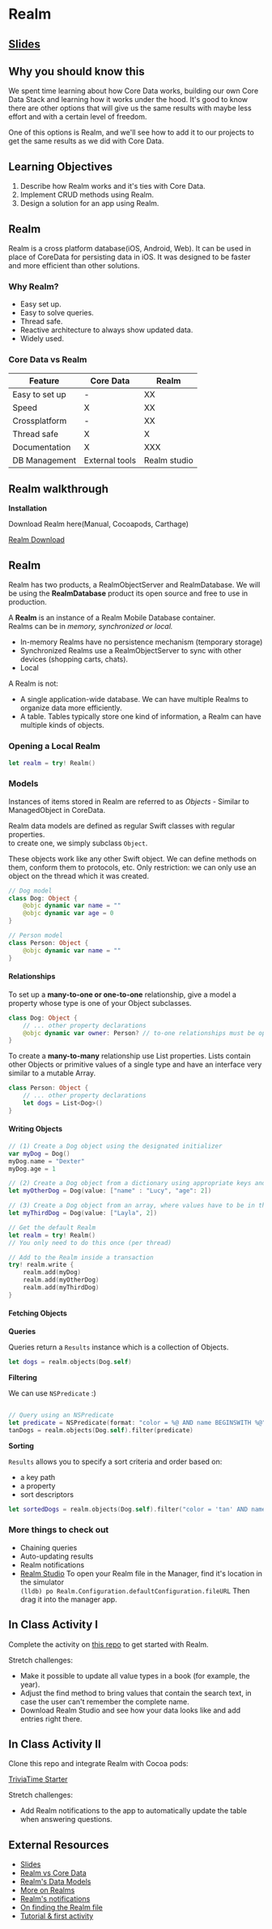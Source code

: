 <!-- Run this slideshow via the following command: -->
<!-- reveal-md README.md -w -->


<!-- .slide: class="header" -->

# Realm

## [Slides](https://make-school-courses.github.io/MOB-2.1-Local-Persistence-in-iOS/Slides/Lesson10/README.html ':ignore')

<!-- > -->

## Why you should know this

We spent time learning about how Core Data works, building our own Core Data Stack and learning how it works under the hood. It's good to know there are other options that will give us the same results with maybe less effort and with a certain level of freedom.

One of this options is Realm, and we'll see how to add it to our projects to get the same results as we did with Core Data.

<!-- > -->

## Learning Objectives

1. Describe how Realm works and it's ties with Core Data.
1. Implement CRUD methods using Realm.
1. Design a solution for an app using Realm.

<!-- > -->

## Realm

Realm is a cross platform database(iOS, Android, Web). It can be used in place of CoreData for persisting data in iOS. It was designed to be faster and more efficient than other solutions.

<!-- > -->

### Why Realm?

- Easy set up.
- Easy to solve queries.
- Thread safe.
- Reactive architecture to always show updated data.
- Widely used.

<!-- > -->

### Core Data vs Realm

| **Feature**     | **Core Data**  | **Realm**      |
| --------------- | -------------- | -------------- |
| Easy to set up  | -              | XX             |
| Speed           | X              | XX             |
| Crossplatform   | -              | XX             |
| Thread safe     | X              | X              |
| Documentation   | X              | XXX            |
| DB Management   | External tools | Realm studio   |

<!-- > -->

## Realm walkthrough

**Installation**

Download Realm here(Manual, Cocoapods, Carthage)

[Realm Download](https://realm.io/docs/swift/latest#installation)

<!-- > -->

## Realm

Realm has two products, a RealmObjectServer and RealmDatabase. We will be using the **RealmDatabase** product its open source and free to use in production.

A **Realm** is an instance of a Realm Mobile Database container.<br>
Realms can be in *memory, synchronized or local.*

- In-memory Realms have no persistence mechanism (temporary storage)
- Synchronized Realms use a RealmObjectServer to sync with other devices (shopping carts, chats).
- Local

<!-- > -->

A Realm is not:
- A single application-wide database. We can have multiple Realms to organize data more efficiently.
- A table. Tables typically store one kind of information, a Realm can have multiple kinds of objects.

<!-- > -->

### Opening a Local Realm

```swift
let realm = try! Realm()
```

<!-- > -->

### Models

Instances of items stored in Realm are referred to as *Objects* - Similar to ManagedObject in CoreData.

Realm data models are defined as regular Swift classes with regular properties.<br>
to create one, we simply subclass `Object`.

These objects work like any other Swift object. We can define methods on them, conform them to protocols, etc. Only restriction: we can only use an object on the thread which it was created.

<!-- > -->

```swift
// Dog model
class Dog: Object {
    @objc dynamic var name = ""
    @objc dynamic var age = 0
}

// Person model
class Person: Object {
    @objc dynamic var name = ""
}
```

<!-- > -->

#### Relationships

To set up a **many-to-one or one-to-one** relationship, give a model a property whose type is one of your Object subclasses.

```swift
class Dog: Object {
    // ... other property declarations
    @objc dynamic var owner: Person? // to-one relationships must be optional
}
```

<!-- > -->

To create a **many-to-many** relationship use List properties. Lists contain other Objects or primitive values of a single type and have an interface very similar to a mutable Array.

```swift
class Person: Object {
    // ... other property declarations
    let dogs = List<Dog>()
}
```

<!-- > -->

#### Writing Objects

```swift
// (1) Create a Dog object using the designated initializer
var myDog = Dog()
myDog.name = "Dexter"
myDog.age = 1

// (2) Create a Dog object from a dictionary using appropriate keys and values
let myOtherDog = Dog(value: ["name" : "Lucy", "age": 2])

// (3) Create a Dog object from an array, where values have to be in the same order as the properties in the model.
let myThirdDog = Dog(value: ["Layla", 2])

// Get the default Realm
let realm = try! Realm()
// You only need to do this once (per thread)

// Add to the Realm inside a transaction
try! realm.write {
    realm.add(myDog)
    realm.add(myOtherDog)
    realm.add(myThirdDog)
}

```

<!-- > -->

#### Fetching Objects

**Queries**

Queries return a `Results` instance which is a collection of Objects.

```swift
let dogs = realm.objects(Dog.self)
```

<!-- > -->

**Filtering**

We can use `NSPredicate` :)

```swift

// Query using an NSPredicate
let predicate = NSPredicate(format: "color = %@ AND name BEGINSWITH %@", "tan", "B")
tanDogs = realm.objects(Dog.self).filter(predicate)

```

<!-- > -->

**Sorting**

`Results` allows you to specify a sort criteria and order based on:
- a key path
- a property
- sort descriptors

```swift
let sortedDogs = realm.objects(Dog.self).filter("color = 'tan' AND name BEGINSWITH 'B'").sorted(byKeyPath: "name")
```

<!-- > -->

### More things to check out
- Chaining queries
- Auto-updating results
- Realm notifications
- [Realm Studio](https://realm.io/products/realm-studio/#download-studio)
  To open your Realm file in the Manager, find it's location in the simulator<br>
  `(lldb) po Realm.Configuration.defaultConfiguration.fileURL` Then drag it into the manager app.

<!-- > -->

## In Class Activity I

Complete the activity on [this repo](https://github.com/amelinagzz/Realm-starter) to get started with Realm.

Stretch challenges:
- Make it possible to update all value types in a book (for example, the year).
- Adjust the find method to bring values that contain the search text, in case the user can't remember the complete name.
- Download Realm Studio and see how your data looks like and add entries right there.

<!-- > -->

## In Class Activity II

Clone this repo and integrate Realm with Cocoa pods:

[TriviaTime Starter](https://github.com/Product-College-Labs/TriviaTime)

Stretch challenges:
- Add Realm notifications to the app to automatically update the table when answering questions.

<!-- > -->

## External Resources
- [Slides](https://docs.google.com/presentation/d/1pJCtx0sLkRzIvqfhDOyD2MRVCu78pcck2JL-bL2Wefc/edit?usp=sharing)
- [Realm vs Core Data](http://www.rockersinfo.com/blog/realm-database-vs-coredata/)
- [Realm's Data Models](https://realm.io/docs/data-model)
- [More on Realms](https://realm.io/docs/swift/latest/#realms)
- [Realm's notifications](https://realm.io/docs/swift/latest/#notifications)
- [On finding the Realm file](https://stackoverflow.com/questions/28465706/how-to-find-my-realm-file)
- [Tutorial & first activity](https://rollout.io/blog/realm-database-tutorial-get-started-quickly-swift/)
